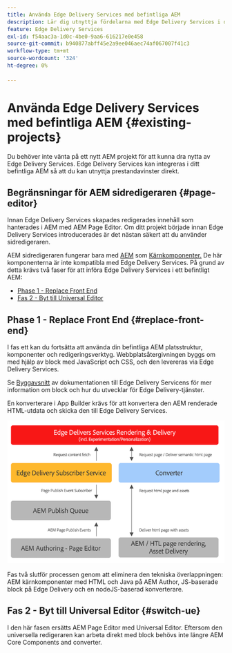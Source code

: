 ```yaml
---
title: Använda Edge Delivery Services med befintliga AEM
description: Lär dig utnyttja fördelarna med Edge Delivery Services i dina befintliga AEM projekt
feature: Edge Delivery Services
exl-id: f54aac3a-1d0c-4be0-9aa6-616217e0e458
source-git-commit: b940877abff45e2a9ee046aec74af067007f41c3
workflow-type: tm+mt
source-wordcount: '324'
ht-degree: 0%

---
```



# Använda Edge Delivery Services med befintliga AEM {#existing-projects}

Du behöver inte vänta på ett nytt AEM projekt för att kunna dra nytta av Edge Delivery Services. Edge Delivery Services kan integreras i ditt befintliga AEM så att du kan utnyttja prestandavinster direkt.

## Begränsningar för AEM sidredigeraren {#page-editor}

Innan Edge Delivery Services skapades redigerades innehåll som hanterades i AEM med AEM Page Editor. Om ditt projekt började innan Edge Delivery Services introducerades är det nästan säkert att du använder sidredigeraren.

AEM sidredigeraren fungerar bara med [AEM](/help/implementing/developing/components/overview.md) som [Kärnkomponenter.](https://experienceleague.adobe.com/docs/experience-manager-core-components/using/introduction.html) De här komponenterna är inte kompatibla med Edge Delivery Services. På grund av detta krävs två faser för att införa Edge Delivery Services i ett befintligt AEM:

* [Phase 1 - Replace Front End](#replace-front-end)
* [Fas 2 - Byt till Universal Editor](#switch-ue)

## Phase 1 - Replace Front End {#replace-front-end}

I fas ett kan du fortsätta att använda din befintliga AEM platsstruktur, komponenter och redigeringsverktyg. Webbplatsåtergivningen byggs om med hjälp av block med JavaScript och CSS, och den levereras via Edge Delivery Services.

Se [Byggavsnitt](/help/edge/developer/block-collection.md) av dokumentationen till Edge Delivery Servicens för mer information om block och hur du utvecklar för Edge Delivery-tjänster.

En konverterare i App Builder krävs för att konvertera den AEM renderade HTML-utdata och skicka den till Edge Delivery Services.

![Innehållskonverteraren i publiceringsflödet](assets/content-converter.png)

Fas två slutför processen genom att eliminera den tekniska överlappningen: AEM kärnkomponenter med HTML och Java på AEM Author, JS-baserade block på Edge Delivery och en nodeJS-baserad konverterare.

## Fas 2 - Byt till Universal Editor {#switch-ue}

I den här fasen ersätts AEM Page Editor med Universal Editor. Eftersom den universella redigeraren kan arbeta direkt med block behövs inte längre AEM Core Components and converter.
